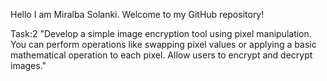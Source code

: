 Hello I am Miralba Solanki. Welcome to my GitHub repository! 

Task:2 "Develop a simple image encryption tool using pixel manipulation. You can perform operations like swapping pixel values or applying a basic mathematical operation to each pixel. Allow users to encrypt and decrypt images."
